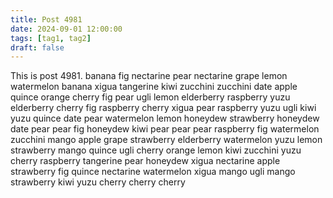 ```yaml
---
title: Post 4981
date: 2024-09-01 12:00:00
tags: [tag1, tag2]
draft: false
---
```

This is post 4981.
banana
fig
nectarine
pear
nectarine
grape
lemon
watermelon
banana
xigua
tangerine
kiwi
zucchini
zucchini
date
apple
quince
orange
cherry
fig
pear
ugli
lemon
elderberry
raspberry
yuzu
elderberry
cherry
fig
raspberry
cherry
xigua
pear
raspberry
yuzu
ugli
kiwi
yuzu
quince
date
pear
watermelon
lemon
honeydew
strawberry
honeydew
date
pear
pear
fig
honeydew
kiwi
pear
pear
pear
raspberry
fig
watermelon
zucchini
mango
apple
grape
strawberry
elderberry
watermelon
yuzu
lemon
strawberry
mango
quince
ugli
cherry
orange
lemon
kiwi
zucchini
yuzu
cherry
raspberry
tangerine
pear
honeydew
xigua
nectarine
apple
strawberry
fig
quince
nectarine
watermelon
xigua
mango
ugli
mango
strawberry
kiwi
yuzu
cherry
cherry
cherry
